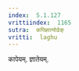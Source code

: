 ```yaml
---
index:  5.1.127
vrittiindex:  1165
sutra:  कपिज्ञात्योर्ढक्
vritti:  laghu 
---
```


कापेयम्. ज्ञातेयम्.

